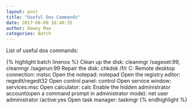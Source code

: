 ```yaml
--- 
layout: post 
title: "Useful Dos Commands" 
date: 2017-08-09 16:40:35 
author: Dewey Mao 
categories: Batch 
--- 
```

List of useful dos commands:

{% highlight batch linenos %}
Clean up the disk: cleanmgr /sageset:99, cleanmgr /sagerun:99
Repair the disk: chkdsk /f/r C:
Remote desktop connection: mstsc
Open the notepad: notepad
Open the registry editor: regedit/regedt32
Open control panel: control
Open service window: services.msc
Open calculator: calc
Enable the hidden administrator account(open a command prompt in administrator mode): net user administrator /active:yes
Open task manager: taskmgr
{% endhighlight %}